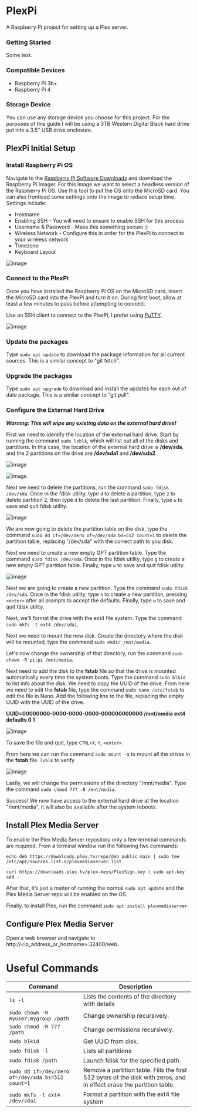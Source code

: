 # PlexPi
A Raspberry Pi project for setting up a Plex server.

### Getting Started
Some text.

### Compatible Devices
- Raspberry Pi 3b+
- Raspberry Pi 4

### Storage Device
You can use any storage device you choose for this project. For the purposes of this guide I will be using a 3TB Western Digital Black hard drive put into a 3.5" USB drive enclosure.

## PlexPi Initial Setup
### Install Raspberry Pi OS
Navigate to the [Raspberry Pi Software Downloads](https://www.raspberrypi.com/software/) and download the Raspberry Pi Imager. For this image we want to select a headless version of the Raspberry Pi OS. Use this tool to put the OS onto the MicroSD card. You can also frontload some settings onto the image to reduce setup time. Settings include:
- Hostname
- Enabling SSH - You will need to ensure to enable SSH for this process
- Username & Password - Make this something secure ;)
- Wireless Network - Configure this in order for the PlexPi to connect to your wireless network
- Timezone
- Keyboard Layout

![image](https://user-images.githubusercontent.com/12025660/187555316-28848fad-2852-4255-aafc-a46feff24ec2.png)

### Connect to the PlexPi
Once you have installed the Raspberry Pi OS on the MicroSD card, insert the MicroSD card into the PlexPi and turn it on. During first boot, allow at least a few minutes to pass before attempting to connect.

Use an SSH client to connect to the PlexPi, I prefer using [PuTTY](https://www.putty.org/).

![image](https://user-images.githubusercontent.com/12025660/187557689-2e9fd138-ae85-4327-989d-40c6cf8d4ca5.png)

### Update the packages
Type `sudo apt update` to download the package information for all current sources. This is a similar concept to "git fetch".

### Upgrade the packages
Type `sudo apt upgrade` to download and install the updates for each out of date package. This is a similar concept to "git pull".

### Configure the External Hard Drive
***Warning: This will wipe any existing data on the external hard drive!***

First we need to identify the location of the external hard drive. Start by running the command `sudo lsblk`, which will list out all of the disks and partitions. In this case, the location of the external hard drive is **/dev/sda**, and the 2 partitions on the drive are **/dev/sda1** and **/dev/sda2**.

![image](https://user-images.githubusercontent.com/12025660/187563936-2f8f0ca7-4733-47d2-8b5b-1c851bef606a.png)

![image](https://user-images.githubusercontent.com/12025660/187563802-a3a90797-d34e-4dad-8572-ac2602f2e112.png)

Next we need to delete the partitions, run the command `sudo fdisk /dev/sda`. Once in the fdisk utility, type `d` to delete a partition, type `2` to delete partition 2, then type `d` to delete the last partition. Finally, type `w` to save and quit fdisk utility.

![image](https://user-images.githubusercontent.com/12025660/187565899-42e4ee7e-bccc-4cd5-bde9-27233e2ab40e.png)

We are now going to delete the partition table on the disk, type the command `sudo dd if=/dev/zero of=/dev/sda bs=512 count=1` to delete the partition table, replacing "/dev/sda" with the correct path to you disk.

Next we need to create a new empty GPT partition table. Type the command `sudo fdisk /dev/sda`. Once in the fdisk utility, type `g` to create a new empty GPT partition table. Finally, type `w` to save and quit fdisk utility.

![image](https://user-images.githubusercontent.com/12025660/187567059-8e1be9a3-e580-4b1f-a8a9-8763a8bdbea5.png)

Next we are going to create a new partition. Type the command `sudo fdisk /dev/sda`. Once in the fdisk utility, type `n` to create a new partition, pressing `<enter>` after all prompts to accept the defaults. Finally, type `w` to save and quit fdisk utility.

Next, we'll format the drive with the ext4 file system. Type the command `sudo mkfs -t ext4 /dev/sda1`.

Next we need to mount the new disk. Create the directory where the disk will be mounted, type the command `sudo mkdir /mnt/media`.

Let's now change the ownership of that directory, run the command `sudo chown -R pi:pi /mnt/media`.

Next need to add the disk to the **fstab** file so that the drive is mounted automatically every time the system boots. Type the command `sudo blkid` to list info about the disk. We need to copy the UUID of the drive. From here we need to edit the **fstab** file, type the command `sudo nano /etc/fstab` to edit the file in Nano. Add the following line to the file, replacing the empty UUID with the UUID of the drive.

**UUID=00000000-0000-0000-0000-000000000000 /mnt/media ext4 defaults 0 1**

![image](https://user-images.githubusercontent.com/12025660/188763358-81638c3b-ee51-4145-9550-90fe32e6c959.png)

To save the file and quit, type `CTRL+X`, `Y`, `<enter>`.

From here we can run the command `sudo mount -a` to mount all the drives in the **fstab** file. `lsblk` to verify

![image](https://user-images.githubusercontent.com/12025660/188764016-4b2e7bf4-881b-4495-bf14-1d44c9e53788.png)

Lastly, we will change the permissions of the directory "/mnt/media". Type the command `sudo chmod 777 -R /mnt/media`.

Success! We now have access to the external hard drive at the location "/mnt/media", it will also be available after the system reboots.

## Install Plex Media Server
To enable the Plex Media Server repository only a few terminal commands are required. From a terminal window run the following two commands:

`echo deb https://downloads.plex.tv/repo/deb public main | sudo tee /etc/apt/sources.list.d/plexmediaserver.list`

`curl https://downloads.plex.tv/plex-keys/PlexSign.key | sudo apt-key add -`

After that, it’s just a matter of running the normal `sudo apt update` and the Plex Media Server repo will be enabled on the OS.

Finally, to install Plex, run the command `sudo apt install plexmediaserver`.

## Configure Plex Media Server
Open a web browser and navigate to http://<ip_address_or_hostname>:32400/web.

# Useful Commands
| Command | Description |
| --- | --- |
| `ls -l` | Lists the contents of the directory with details |
| `sudo chown -R myuser:mygroup /path` | Change ownership recursively. |
| `sudo chmod -R 777 /path` | Change permissions recursively. |
| `sudo blkid` | Get UUID from disk. |
| `sudo fdisk -l` | Lists all partitions |
| `sudo fdisk /path` | Launch fdisk for the specified path. |
| `sudo dd if=/dev/zero of=/dev/sda bs=512 count=1` | Remove a partition table. Fills the first 512 bytes of the disk with zeros, and in effect erase the partition table. |
| `sudo mkfs -t ext4 /dev/sda1` | Format a partition with the ext4 file system |
